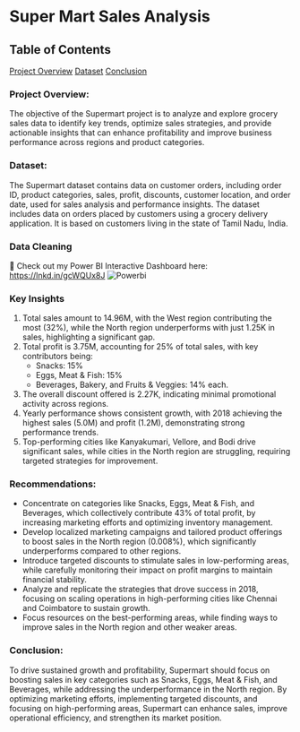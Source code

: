 # Super Mart Sales Analysis

## Table of Contents
 [Project Overview](#project-overview) [Dataset](#dataset) [Conclusion](#conclusion)

### Project Overview:
The objective of the Supermart project is to analyze and explore grocery sales data to identify key trends, optimize sales strategies, and provide actionable insights that can enhance profitability and improve business performance across regions and product categories.

### Dataset:
The Supermart dataset contains data on customer orders, including order ID, product categories, sales, profit, discounts, customer location, and order date, used for sales analysis and performance insights. The dataset includes data on orders placed by customers using a grocery delivery application. It is based on customers living in the state of Tamil Nadu, India.

### Data Cleaning

🔗 Check out my Power BI Interactive Dashboard here: https://lnkd.in/gcWQUx8J
![Powerbi](https://github.com/user-attachments/assets/9869abc0-2dae-43ce-9ca9-92d3193f3884)

### Key Insights

1. Total sales amount to 14.96M, with the West region contributing the most (32%), while the North region underperforms with just 1.25K in sales, highlighting a significant gap.
2. Total profit is 3.75M, accounting for 25% of total sales, with key contributors being:
   - Snacks: 15%
   - Eggs, Meat & Fish: 15%
   - Beverages, Bakery, and Fruits & Veggies: 14% each.
3. The overall discount offered is 2.27K, indicating minimal promotional activity across regions.
4. Yearly performance shows consistent growth, with 2018 achieving the highest sales (5.0M) and profit (1.2M), demonstrating strong performance trends.
5. Top-performing cities like Kanyakumari, Vellore, and Bodi drive significant sales, while cities in the North region are struggling, requiring targeted strategies for improvement.

### Recommendations:

- Concentrate on categories like Snacks, Eggs, Meat & Fish, and Beverages, which collectively contribute 43% of total profit, by increasing marketing efforts and optimizing inventory management.
- Develop localized marketing campaigns and tailored product offerings to boost sales in the North region (0.008%), which significantly underperforms compared to other regions.
- Introduce targeted discounts to stimulate sales in low-performing areas, while carefully monitoring their impact on profit margins to maintain financial stability.
- Analyze and replicate the strategies that drove success in 2018, focusing on scaling operations in high-performing cities like Chennai and Coimbatore to sustain growth.
- Focus resources on the best-performing areas, while finding ways to improve sales in the North region and other weaker areas.

### Conclusion:

To drive sustained growth and profitability, Supermart should focus on boosting sales in key categories such as Snacks, Eggs, Meat & Fish, and Beverages, while addressing the underperformance in the North region. By optimizing marketing efforts, implementing targeted discounts, and focusing on high-performing areas, Supermart can enhance sales, improve operational efficiency, and strengthen its market position.


